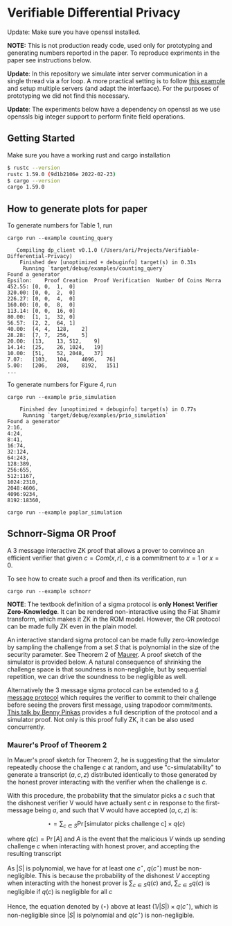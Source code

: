 # Verifiable Differential Privacy

Update: Make sure you have openssl installed.

**NOTE:** This is not production ready code, used only for prototyping and generating numbers reported in the paper. To reproduce expriments in the paper see instructions below. 

**Update**: In this repository we simulate inter server communication in a single thread via a for loop. A more practical setting is to follow [this example](https://github.com/henrycg/heavyhitters) and setup multiple servers (and adapt the interfaace). For the purposes of prototyping we did not find this necessary.

**Update**: The experiments below have a dependency on openssl as we use openssls big integer support to perform finite field operations. 


## Getting Started 

Make sure you have a working rust and cargo installation

```bash
$ rustc --version
rustc 1.59.0 (9d1b2106e 2022-02-23)
$ cargo --version
cargo 1.59.0
```
## How to generate plots for paper

To generate numbers for Table 1, run 
```
cargo run --example counting_query

   Compiling dp_client v0.1.0 (/Users/ari/Projects/Verifiable-Differential-Privacy)
    Finished dev [unoptimized + debuginfo] target(s) in 0.31s
     Running `target/debug/examples/counting_query`
Found a generator
Epsilon:	Proof Creation	Proof Verification	Number Of Coins	Morra
452.55:	[0,	0,	1,	0]
320.00:	[0,	0,	2,	0]
226.27:	[0,	0,	4,	0]
160.00:	[0,	0,	8,	0]
113.14:	[0,	0,	16,	0]
80.00:	[1,	1,	32,	0]
56.57:	[2,	2,	64,	1]
40.00:	[4,	4,	128,	2]
28.28:	[7,	7,	256,	5]
20.00:	[13,	13,	512,	9]
14.14:	[25,	26,	1024,	19]
10.00:	[51,	52,	2048,	37]
7.07:	[103,	104,	4096,	76]
5.00:	[206,	208,	8192,	151]
...
```

To generate numbers for Figure 4, run 

```
cargo run --example prio_simulation

    Finished dev [unoptimized + debuginfo] target(s) in 0.77s
     Running `target/debug/examples/prio_simulation`
Found a generator
2:16,
4:24,
8:41,
16:74,
32:124,
64:243,
128:389,
256:655,
512:1167,
1024:2310,
2048:4606,
4096:9234,
8192:18360,

cargo run --example poplar_simulation
```
## Schnorr-Sigma OR Proof

A 3 message interactive ZK proof that allows a prover to convince an efficient verifier that given $c = Com(x, r)$, $c$ is a commitment to $x=1$ or $x=0$.

To see how to create such a proof and then its verification, run 

```
cargo run --example schnorr
```

**NOTE**: The textbook definition of a sigma protocol is **only Honest Verifier Zero-Knowledge**. It can be rendered non-interactive using the Fiat Shamir transform, which makes it ZK in the ROM model. However, the OR protocol can be made fully ZK even in the plain model.

An interactive standard sigma protocol can be made fully zero-knowledge by sampling the challenge from a set $S$ that is polynomial in the size of the security parameter. See Theorem 2 of [Maurer](https://crypto.ethz.ch/publications/files/Maurer09.pdf). A proof sketch of the simulator is provided below. A natural consequence of shrinking the challenge space is that soundness is non-negligble, but by sequential repetition, we can drive the soundness to be negligible as well.

Alternatively the 3 message sigma protocol can be extended to a [4 message protocol](https://link.springer.com/chapter/10.1007/3-540-45539-6_30) which requires the verifier to commit to their challenge before seeing the provers first message, using trapodoor commitments. [This talk by Benny Pinkas](https://youtu.be/m-NW75E8JIE) provides a full description of the protocol and a simulator proof. Not only is this proof fully ZK, it can be also used concurrently.

### Maurer's Proof of Theorem 2 

In Mauer's proof sketch for Theorem 2, he is suggesting that the simulator repeatedly choose the challenge $c$ at random, and use "c-simulatability" to generate a transcript $(a, c, z)$ distributed identically to those generated by the honest prover interacting with the verifier when the challenge is $c$.

With this procedure, the probability that the simulator picks a $c$ such that the dishonest verifier V would have actually sent $c$ in response to the first-message being $a$, and such that V would have accepted $(a, c, z)$ is:

$$ \star = \sum_{c \in S} \Pr[\text{simulator picks challenge c}] \times q(c)$$


where $q(c) = \Pr[A]$ and $A$ is the event that the malicious $V$ winds up sending challenge $c$ when interacting with honest prover, and accepting the resulting transcript

As $|S|$ is polynomial, we have for at least one $c^\star$, $q(c^\star)$ must be non-negligible. This is because the probability of the dishonest $V$ accepting when interacting with the honest prover is $\sum_{c \in S} q(c)$ and, $\sum_{c \in S} q(c)$ is negligible if $q(c)$ is negligible for all $c$

Hence, the equation denoted by $(\star)$ above at least $(1/|S|) \times q(c^\star)$, which is non-negligible since $|S|$ is polynomial and $q(c^\star)$ is non-negligible. 
